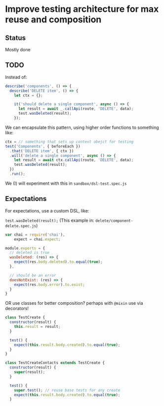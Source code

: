# Improve testing architecture for max reuse and composition

## Status

Mostly done

## TODO

Instead of:

```js
describe('components', () => {
  describe('DELETE item', () => {
    let ctx = {}; 

    it('should delete a single component', async () => {   
      let result = await _.callApi(route, 'DELETE', data);         
      test.wasDeleted(result);       
    });
```

We can encapsulate this pattern, using higher order functions to something like:

```js
ctx = // something that sets up context obejct for testing
test('Components', { beforeEach })
  .that('DELETE item', { ctx })
  .will('delete a single component', async () => {
    let result = await ctx.callApi(route, 'DELETE', data);         
    test.wasDeleted(result);         
  })
  .run();
```

We (I) will experiment with this in `sandbox/dsl-test.spec.js`

## Expectations

For expectations, use a custom DSL, like:

`test.wasDeleted(result);` (This example in: `delete/component-delete.spec.js`) 

```js
var chai = require('chai'),
    expect = chai.expect;

module.exports = {
  // deleted is true
  wasDeleted: (res) => {
    expect(res.body.deleted).to.equal(true);
  },

  // should be an error
  doesNotExist: (res) => {
    expect(res.body.error).to.exist;
  } 
}
```

OR use classes for better composition? perhaps with `@mixin` use via decorators!


```js
class TestCreate {
  constructor(result) {
    this.result = result;
  }

  test() {
    expect(this.result.body.created).to.equal(true);
  }  
}

class TestCreateContacts extends TestCreate {
  constructor(result) {
    super(result);
  }

  test() {
    super.test(); // reuse base tests for any create
    expect(this.result.body.created).to.equal(true);
  }
```